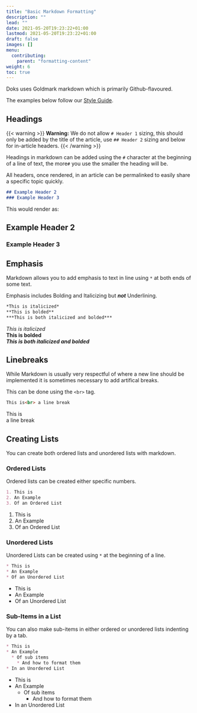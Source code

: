 ```yaml
---
title: "Basic Markdown Formatting"
description: ""
lead: ""
date: 2021-05-20T19:23:22+01:00
lastmod: 2021-05-20T19:23:22+01:00
draft: false
images: []
menu: 
  contributing:
    parent: "formatting-content"
weight: 6
toc: true
---
```


Doks uses Goldmark markdown which is primarily Github-flavoured.

The examples below follow our [Style Guide](../style-guide).

## Headings

{{< warning >}}
**Warning:** We do not allow `# Header 1` sizing, this should only be added by the title of the article, use `## Header 2` sizing and below for in-article headers.
{{< /warning >}}

Headings in markdown can be added using the `#` character at the beginning of a line of text, the more`#` you use the smaller the heading will be.

All headers, once rendered, in an article can be permalinked to easily share a specific topic quickly.

```md
## Example Header 2
### Example Header 3
```

This would render as:

## Example Header 2
### Example Header 3

## Emphasis

Markdown allows you to add emphasis to text in line using `*` at both ends of some text.

Emphasis includes Bolding and Italicizing but ***not*** Underlining.

```md
*This is italicized*
**This is bolded**
***This is both italicized and bolded***
```

*This is italicized*</br>
**This is bolded**</br>
***This is both italicized and bolded***</br>

## Linebreaks

While Markdown is usually very respectful of where a new line should be implemented it is sometimes necessary to add artifical breaks.

This can be done using the `<br>` tag.

```md
This is<br> a line break
```
This is<br> a line break

## Creating Lists

You can create both ordered lists and unordered lists with markdown.

### Ordered Lists

Ordered lists can be created either specific numbers.

```md
1. This is 
2. An Example
3. Of an Ordered List
```
1. This is 
2. An Example
3. Of an Ordered List

### Unordered Lists

Unordered Lists can be created using `*` at the beginning of a line.

```md
* This is
* An Example
* Of an Unordered List
```

* This is
* An Example
* Of an Unordered List

### Sub-Items in a List

You can also make sub-items in either ordered or unordered lists indenting by a tab.

```md
* This is
* An Example
  * Of sub items
    * And how to format them
* In an Unordered List
```

* This is
* An Example
  * Of sub items
    * And how to format them
* In an Unordered List